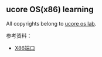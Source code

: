 
## ucore OS(x86) learning

All copyrights belong to [ucore os lab](https://github.com/chyyuu/ucore_os_lab).

参考资料：
 - [X86端口](http://bochs.sourceforge.net/techspec/PORTS.LST)
